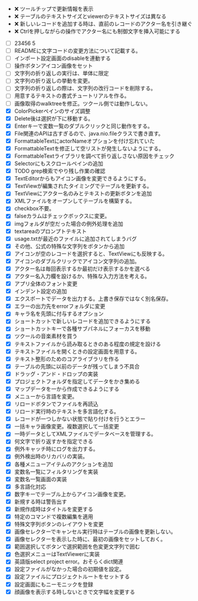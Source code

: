 - :x: ツールチップで更新情報を表示
- :x: テーブルのテキストサイズとviewerのテキストサイズは異なる
- :x: 新しいレコードを追加する時は、直前のレコードのアクター名を引き継ぐ
- :x: Ctrlを押しながらの操作でアクター名にも制御文字を挿入可能にする

- [ ] 23456 5
- [ ] READMEに文字コードの変更方法について記載する。
- [ ] インポート設定画面のdisableを連動する
- [ ] 操作ボタンアイコン画像をセット
- [ ] 文字列の折り返しの実行は、単体に限定
- [ ] 文字列の折り返しの挙動を変更。
- [ ] 文字列の折り返しの際は、文字列の改行コードを削除する。
- [ ] 用意するテキストの書式チュートリアルを作る。
- [ ] 画像取得のwalktreeを修正。ツクール側では動作しない。
- [x] ColorPickerペインのサイズ調整
- [x] Delete後は選択が下に移動する。
- [x] Enterキーで変数一覧のダブルクリックと同じ動作をする。
- [x] File関連のAPIは古すぎるので、java.nio.fileクラスで書き直す。
- [x] FormattableTextにactorNameオプションを付け忘れていた
- [x] FormattableTextを修正して空リストが発生しないようにする。
- [x] FormattableTextライブラリを調べて折り返しさない原因をチェック
- [x] Selectorにもスクロールペインの追加
- [x] TODO grep検索でやり残し作業の確認
- [x] TextEditorからもアイコン画像を変更できるようにする。
- [x] TextViewが編集されたタイミングでテーブルを更新する。
- [x] TextViewにアクター名のみとテキストの更新ボタンを追加
- [x] XMLファイルをオープンしてテーブルを構築する。
- [x] checkbox不要。
- [x] falseカラムはチェックボックスに変更。
- [x] imgフォルダが空だった場合の例外処理を追加
- [x] textareaのプロンプトテキスト
- [x] usage.txtが最近のファイルに追加されてしまうバグ
- [x] その他、公式の特殊な文字列をボタンから追加
- [x] アイコンが空のレコードを選択すると、TextViewにも反映する。
- [x] アイコンのダブルクリックでアイコン文字列の追加。
- [x] アクター名は毎回表示するか最初だけ表示するかを選べる
- [x] アクター名入力欄を設けるか、特殊な入力方法を考える。
- [x] アプリ全体のフォント変更
- [x] インデント設定の追加
- [x] エクスポートでデータを出力する。上書き保存ではなく別名保存。
- [x] エラーの出力先をerrorフォルダに変更
- [x] キャラ名を先頭に付与するオプション
- [x] ショートカットで新しいレコードを追加できるようにする
- [x] ショートカットキーで各種サブパネルにフォーカスを移動
- [x] ツクールの音楽素材を買う
- [x] テキストファイルから読み取るときのある程度の規定を設ける
- [x] テキストファイルを開くときの設定画面を用意する。
- [x] テキスト整形のためのコアライブラリを作る
- [x] テーブルの先頭に以前のデータが残ってしまう不具合
- [x] ドラッグ・アンド・ドロップの実装
- [x] プロジェクトフォルダを指定してデータをかき集める
- [x] マップデータを一から作成できるようにする
- [x] メニューから言語を変更。
- [x] リロードボタンでファイルを再読込
- [x] リロード実行時のテキストを多言語化する。
- [x] レコードが一つしかない状態で貼り付けを行うとエラー
- [x] 一括キャラ画像変更。複数選択して一括変更
- [x] 一時データとしてXMLファイルでデータベースを管理する。
- [x] 何文字で折り返すかを指定できる
- [x] 例外キャッチ時にログを出力する。
- [x] 例外検出時のリカバリの実装。
- [x] 各種メニューアイテムのアクションを追加
- [x] 変数名一覧にフィルタリングを実装
- [x] 変数名一覧画面の実装
- [x] 多言語化対応
- [x] 数字キーでテーブル上からアイコン画像を変更。
- [x] 新規する時は警告出す
- [x] 新規作成時はタイトルを変更する
- [x] 特定のコマンドで複数編集を適用
- [x] 特殊文字列ボタンのレイアウトを変更
- [x] 画像セレクターでキャンセル実行時はテーブルの画像を更新しない。
- [x] 画像セレクターを表示した時に、最初の画像をセットしておく。
- [x] 範囲選択してボタンで選択範囲を色変更文字列で囲む
- [x] 色選択メニューはTextViewerに実装
- [x] 英語版select project error。おそらくdict関連
- [x] 設定ファイルがなかった場合の初期値を設定。
- [x] 設定ファイルにプロジェクトルートをセットする
- [x] 設定画面にもニーモニックを登録
- [x] 顔画像を表示する時しないときで文字幅を変更する
